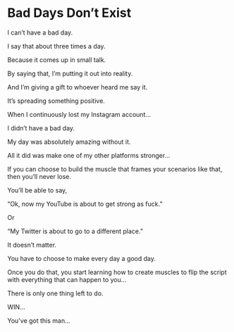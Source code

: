 # Bad Days Don’t Exist

I can’t have a bad day.

I say that about three times a day.

Because it comes up in small talk.

By saying that, I’m putting it out into reality.

And I’m giving a gift to whoever heard me say it.

It’s spreading something positive.

When I continuously lost my Instagram account…

I didn’t have a bad day.

My day was absolutely amazing without it.

All it did was make one of my other platforms stronger...

If you can choose to build the muscle that frames your scenarios like that, then you’ll never lose.

You’ll be able to say,

“Ok, now my YouTube is about to get strong as fuck.”

Or

“My Twitter is about to go to a different place.”

It doesn’t matter.

You have to choose to make every day a good day.

Once you do that, you start learning how to create muscles to flip the script with everything that can happen to you…

There is only one thing left to do.

WIN…

You've got this man...
